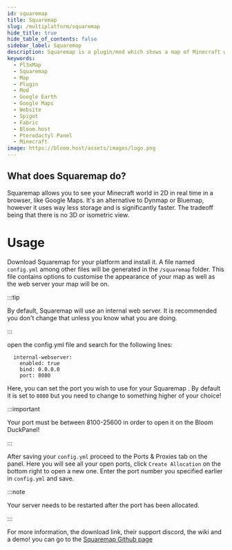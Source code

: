 ```yaml
---
id: squaremap
title: Squaremap 
slug: /multiplatform/squaremap
hide_title: true
hide_table_of_contents: false
sidebar_label: Squaremap
description: Squaremap is a plugin/mod which shows a map of Minecraft worlds in a webpage that can be easily accessed by a player.
keywords:
  - Pl3xMap
  - Squaremap
  - Map
  - Plugin
  - Mod
  - Google Earth
  - Google Maps
  - Website
  - Spigot
  - Fabric
  - Bloom.host
  - Pterodactyl Panel
  - Minecraft
image: https://bloom.host/assets/images/logo.png
---
```


## What does Squaremap do?
Squaremap allows you to see your Minecraft world in 2D in real time in a browser, like Google Maps. It's an alternative to Dynmap or Bluemap, however it uses way less storage and is significantly faster. The tradeoff being that there is no 3D or isometric view.


# Usage
Download Squaremap for your platform and install it. A file named `config.yml` among other files will be generated in the `/squaremap` folder. This file contains options to customise the appearance of your map as well as the web server your map will be on. 

:::tip

By default, Squaremap will use an internal web server. It is recommended you don't change that unless you know what you are doing.

:::

open the config.yml file and search for the following lines:

```
  internal-webserver:
    enabled: true
    bind: 0.0.0.0
    port: 8080
```

Here, you can set the port you wish to use for your Squaremap . By default it is set to `8080` but you need to change to something higher of your choice!

:::important

Your port must be between 8100-25600 in order to open it on the Bloom DuckPanel!

:::

After saving your `config.yml` proceed to the Ports & Proxies tab on the panel. Here you will see all your open ports, click `Create Allocation` on the bottom right to open a new one.
Enter the port number you specified earlier in `config.yml` and save.

:::note

Your server needs to be restarted after the port has been allocated.

:::

For more information, the download link, their support discord, the wiki and a demo! you can go to the [Squaremap Github page](https://github.com/jpenilla/squaremap)
